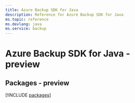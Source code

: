 ```yaml
---
title: Azure Backup SDK for Java
description: Reference for Azure Backup SDK for Java
ms.topic: reference
ms.devlang: java
ms.service: backup
---
```

# Azure Backup SDK for Java - preview
## Packages - preview
[!INCLUDE [packages](backup-index.md)]

